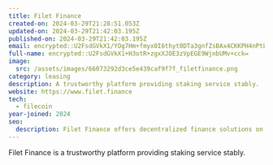 ```yaml
---
title: Filet Finance
created-on: 2024-03-29T21:28:51.053Z
updated-on: 2024-03-29T21:42:03.195Z
published-on: 2024-03-29T21:42:03.195Z
email: encrypted::U2FsdGVkX1/YOg7Hm+fmyx0I6thyt0DTa3gnfZsBAx4CKKPH4nPtLx5L4dZWgzsN
full-name: encrypted::U2FsdGVkX1+H3otR+zgxXJOE3zVpEGE9WjnbUMv+cck=
image:
  src: /assets/images/66073292d3ce5e439caf9f7f_filetfinance.png
category: leasing
description: A trustworthy platform providing staking service stably.
website: https://www.filet.finance
tech:
  - filecoin
year-joined: 2024
seo:
  description: Filet Finance offers decentralized finance solutions on the Filecoin network.
---
```


Filet Finance is a trustworthy platform providing staking service stably.
